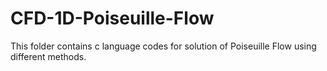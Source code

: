 # CFD-1D-Poiseuille-Flow
This folder contains c language codes for solution of Poiseuille Flow using different methods.
